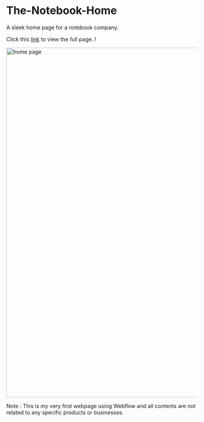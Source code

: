 # The-Notebook-Home
A sleek home page for a notebook company. 

<p>Click this <a href="https://the-notebook-home.webflow.io">link</a> to view the full page..!</p>

<img width="920" alt="home page" src="https://github.com/EmoCookie/The-Notebook-Home/assets/129533088/2835b9ea-17d8-4eb3-9f59-441b832680e6">

Note : This is my very first webpage using Webflow and all contents are not related to any specific products or businesses. 
